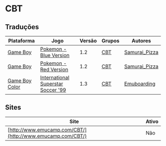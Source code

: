 # CBT

## Traduções

| Plataforma | Jogo | Versão | Grupos | Autores |
| ----------- | ----------- | ----------- | ----------- | ----------- |
| [Game Boy](../../traducoes/game-boy/) | [Pokemon - Blue Version](../../traducoes/game-boy/pokemon-blue-version_samurai_pizza/) | 1.2 | [CBT](../../grupos/cbt/) | [Samurai\_Pizza](../../autores/samurai_pizza/) |
| [Game Boy](../../traducoes/game-boy/) | [Pokemon - Red Version](../../traducoes/game-boy/pokemon-red-version_samurai_pizza/) | 1.2 | [CBT](../../grupos/cbt/) | [Samurai\_Pizza](../../autores/samurai_pizza/) |
| [Game Boy Color](../../traducoes/game-boy-color/) | [International Superstar Soccer '99](../../traducoes/game-boy-color/international-superstar-soccer-99_emuboarding/) | 1.3 | [CBT](../../grupos/cbt/) | [Emuboarding](../../autores/emuboarding/) |

## Sites

| Site | Ativo |
| ----------- | ----------- |
| [http://www.emucamp.com/CBT/](http://www.emucamp.com/CBT/) | Não |
